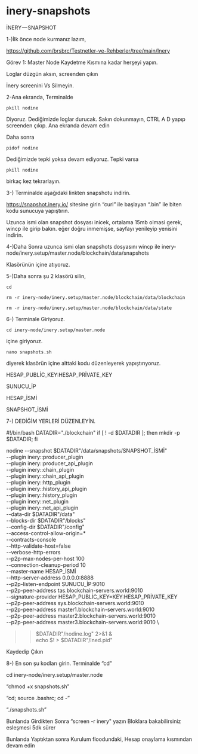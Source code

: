 # inery-snapshots
İNERY — SNAPSHOT

1-)İlk önce node kurmanız lazım,

https://github.com/brsbrc/Testnetler-ve-Rehberler/tree/main/Inery

Görev 1: Master Node Kaydetme Kısmına kadar herşeyi yapın.

Loglar düzgün aksın, screenden çıkın

İnery screenini Vs Silmeyin.

2-Ana ekranda, Terminalde

```
pkill nodine
```

Diyoruz. Dediğimizde loglar durucak. Sakın dokunmayın, CTRL A D yapıp screenden çıkıp. Ana ekranda devam edin

Daha sonra

```
pidof nodine
```

Dediğimizde tepki yoksa devam ediyoruz. Tepki varsa

```
pkill nodine
```

birkaç kez tekrarlayın.

3-) Terminalde aşağıdaki linkten snapshotu indirin.

https://snapshot.inery.io/ sitesine girin “curl” ile başlayan “.bin” ile biten kodu sunucuya yapıştırın.

Uzunca ismi olan snapshot dosyası inicek, ortalama 15mb olmasi gerek, wincp ile girip bakın. eğer doğru inmemişse, sayfayı yenileyip yenisini indirin.

4-)Daha Sonra uzunca ismi olan snapshots dosyasını wincp ile
inery-node/inery.setup/master.node/blockchain/data/snapshots

Klasörünün içine atıyoruz.

5-)Daha sonra şu 2 klasörü silin,
```
cd
```
```
rm -r inery-node/inery.setup/master.node/blockchain/data/blockchain
```

```
rm -r inery-node/inery.setup/master.node/blockchain/data/state
```

6-) Terminale Giriyoruz.

```
cd inery-node/inery.setup/master.node
```

içine giriyoruz.

```
nano snapshots.sh
```

diyerek klasörün içine alttaki kodu düzenleyerek yapıştırıyoruz.

HESAP_PUBLİC_KEY:HESAP_PRİVATE_KEY

SUNUCU_İP

HESAP_İSMİ

SNAPSHOT_İSMİ

7-) DEDİĞİM YERLERİ DÜZENLEYİN.

#!/bin/bash
DATADIR="./blockchain"
if [ ! -d $DATADIR ]; then
mkdir -p $DATADIR;
fi

nodine --snapshot $DATADIR"/data/snapshots/SNAPSHOT_İSMİ" \
--plugin inery::producer_plugin \
--plugin inery::producer_api_plugin \
--plugin inery::chain_plugin \
--plugin inery::chain_api_plugin \
--plugin inery::http_plugin \
--plugin inery::history_api_plugin \
--plugin inery::history_plugin \
--plugin inery::net_plugin \
--plugin inery::net_api_plugin \
--data-dir $DATADIR"/data" \
--blocks-dir $DATADIR"/blocks" \
--config-dir $DATADIR"/config" \
--access-control-allow-origin=* \
--contracts-console \
--http-validate-host=false \
--verbose-http-errors \
--p2p-max-nodes-per-host 100 \
--connection-cleanup-period 10 \
--master-name HESAP_İSMİ \
--http-server-address 0.0.0.0:8888 \
--p2p-listen-endpoint SUNUCU_İP:9010 \
--p2p-peer-address tas.blockchain-servers.world:9010 \
--signature-provider HESAP_PUBLİC_KEY=KEY:HESAP_PRİVATE_KEY \
--p2p-peer-address sys.blockchain-servers.world:9010 \
--p2p-peer-address master1.blockchain-servers.world:9010 \
--p2p-peer-address master2.blockchain-servers.world:9010 \
--p2p-peer-address master3.blockchain-servers.world:9010 \
>> $DATADIR"/nodine.log" 2>&1 & \
echo $! > $DATADIR"/ined.pid"

Kaydedip Çıkın

8-) En son şu kodları girin. Terminalde
“cd"

cd inery-node/inery.setup/master.node

“chmod +x snapshots.sh”

“cd; source .bashrc; cd -”

“./snapshots.sh”

Bunlarıda Girdikten Sonra “screen -r inery" yazın Bloklara bakabilirsiniz esleşmesi 5dk sürer

Bunlarıda Yaptıktan sonra Kurulum floodundaki, Hesap onaylama kısmından devam edin
